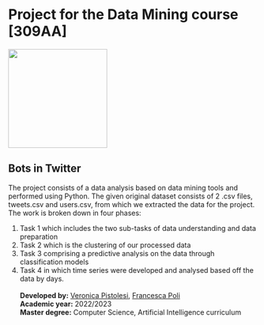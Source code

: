 # Project for the Data Mining course [309AA]

<img src="https://apre.it/wp-content/uploads/2021/01/logo_uni-pisa.png" width="200" />

## Bots in Twitter
The project consists of a data analysis based on data mining tools and performed using Python. The given original dataset consists of 2 .csv files, tweets.csv and users.csv, from which we
extracted the data for the project. The work is broken down in four phases: 
1. Task 1 which includes the two sub-tasks of data understanding and data preparation 
2. Task 2 which is the clustering of our processed data 
3. Task 3 comprising a predictive analysis on the data through classification models 
4. Task 4 in which time series were developed and analysed based off the data by days. 
</br></br>
**Developed by:** [Veronica Pistolesi](https://github.com/VeronicaPistolesi), [Francesca Poli](https://github.com/francescapoli98) \
**Academic year:** 2022/2023 \
**Master degree:** Computer Science, Artificial Intelligence curriculum 
